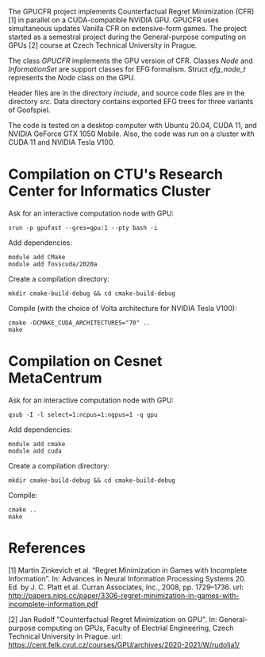 The GPUCFR project implements Counterfactual Regret Minimization (CFR) [1] in parallel on a CUDA-compatible NVIDIA GPU. GPUCFR uses simultaneous updates Vanilla CFR on extensive-form games. The project started as a semestral project during the General-purpose computing on GPUs [2] course at Czech Technical University in Prague.

The class *GPUCFR* implements the GPU version of CFR. Classes *Node* and *InformationSet* are support classes for EFG formalism. Struct *efg_node_t* represents the *Node* class on the GPU. 

Header files are in the directory *include*, and source code files are in the directory *src*. Data directory contains exported EFG trees for three variants of Goofspiel.

The code is tested on a desktop computer with Ubuntu 20.04, CUDA 11, and NVIDIA GeForce GTX 1050 Mobile. Also, the code was run on a cluster with CUDA 11 and NVIDIA Tesla V100. 

Compilation on CTU's Research Center for Informatics Cluster
============================================================
Ask for an interactive computation node with GPU:

    srun -p gpufast --gres=gpu:1 --pty bash -i

Add dependencies:

    module add CMake
    module add fosscuda/2020a

Create a compilation directory:

    mkdir cmake-build-debug && cd cmake-build-debug

Compile (with the choice of Volta architecture for NVIDIA Tesla V100):

    cmake -DCMAKE_CUDA_ARCHITECTURES="70" ..
    make

Compilation on Cesnet MetaCentrum
=================================
Ask for an interactive computation node with GPU:

    qsub -I -l select=1:ncpus=1:ngpus=1 -q gpu

Add dependencies:

    module add cmake
    module add cuda

Create a compilation directory:

    mkdir cmake-build-debug && cd cmake-build-debug

Compile:

    cmake ..
    make
References
==========

[1] Martin Zinkevich et al. “Regret Minimization in Games with Incomplete Information”. In: Advances in Neural Information Processing Systems 20. Ed. by J. C. Platt et al. Curran Associates, Inc., 2008, pp. 1729–1736. url: http://papers.nips.cc/paper/3306-regret-minimization-in-games-with-incomplete-information.pdf

[2] Jan Rudolf "Counterfactual Regret Minimization on GPU". In: General-purpose computing on GPUs, Faculty of Electrial Engineering, Czech Technical University in Prague. url: https://cent.felk.cvut.cz/courses/GPU/archives/2020-2021/W/rudolja1/
